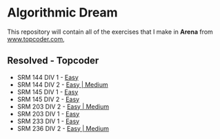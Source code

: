 # Algorithmic Dream
This repository will contain all of the exercises that I make in **Arena** from www.topcoder.com, 

## Resolved - Topcoder
* SRM 144 DIV 1 - [Easy](https://github.com/alexsotocx/algorithmicDream/tree/master/Topcoder/SRM%20144%20DIV%201)
* SRM 144 DIV 2 - [Easy | Medium](https://github.com/alexsotocx/algorithmicDream/tree/master/Topcoder/SRM%20144%20DIV%202)
* SRM 145 DIV 1 - [Easy](https://github.com/alexsotocx/algorithmicDream/tree/master/Topcoder/SRM%20145%20DIV%201)
* SRM 145 DIV 2 - [Easy](https://github.com/alexsotocx/algorithmicDream/tree/master/Topcoder/SRM%20145%20DIV%202)
* SRM 203 DIV 2 - [Easy | Medium](https://github.com/alexsotocx/algorithmicDream/tree/master/Topcoder/SRM%20203%20DIV%202)
* SRM 203 DIV 1 - [Easy](https://github.com/alexsotocx/algorithmicDream/tree/master/Topcoder/SRM%20203%20DIV%201)
* SRM 233 DIV 1 - [Easy](https://github.com/alexsotocx/algorithmicDream/tree/master/Topcoder/SRM%20233%20DIV%201)
* SRM 236 DIV 2 - [Easy | Medium](https://github.com/alexsotocx/algorithmicDream/tree/master/Topcoder/SRM%20236%20DIV%202)
